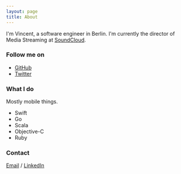 ```yaml
---
layout: page
title: About
---
```


I'm Vincent, a software engineer in Berlin. I'm currently the director of Media Streaming at [SoundCloud](http://soundcloud.com).

### Follow me on

* [GitHub](http://github.com/garriguv)
* [Twitter](http://twitter.com/garriguv)

### What I do

Mostly mobile things.

* Swift
* Go
* Scala
* Objective-C
* Ruby

### Contact

[Email](mailto:vincent.garrigues@gmail.com) / [LinkedIn](https://de.linkedin.com/in/garriguv)
